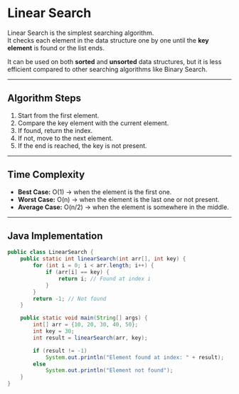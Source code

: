 # Linear Search

Linear Search is the simplest searching algorithm.  
It checks each element in the data structure one by one until the **key element** is found or the list ends.  

It can be used on both **sorted** and **unsorted** data structures, but it is less efficient compared to other searching algorithms like Binary Search.

---

## Algorithm Steps
1. Start from the first element.
2. Compare the key element with the current element.
3. If found, return the index.
4. If not, move to the next element.
5. If the end is reached, the key is not present.

---

## Time Complexity
- **Best Case:** O(1) → when the element is the first one.  
- **Worst Case:** O(n) → when the element is the last one or not present.  
- **Average Case:** O(n/2) → when the element is somewhere in the middle.  

---

## Java Implementation
```java
public class LinearSearch {
    public static int linearSearch(int arr[], int key) {
        for (int i = 0; i < arr.length; i++) {
            if (arr[i] == key) {
                return i; // Found at index i
            }
        }
        return -1; // Not found
    }

    public static void main(String[] args) {
        int[] arr = {10, 20, 30, 40, 50};
        int key = 30;
        int result = linearSearch(arr, key);

        if (result != -1)
            System.out.println("Element found at index: " + result);
        else
            System.out.println("Element not found");
    }
}
